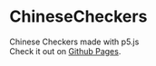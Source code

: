 # ChineseCheckers
Chinese Checkers made with p5.js  
Check it out on [Github Pages](https://hadley31.github.io/ChineseCheckers).
